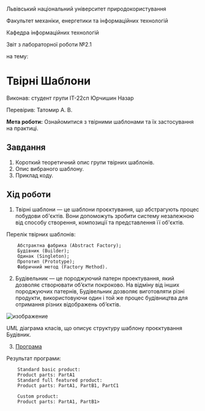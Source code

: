 Львівський національний університет природокористування

Факультет механіки, енергетики та інформаційних технологій

Кафедра інформаційних технологій

Звіт з лабораторної роботи №2.1

на тему: 
 # Твірні Шаблони


Виконав: студент групи ІТ-22сп Юрчишин Назар

Перевірив: Татомир А. В.

**Мета роботи:** 
Ознайомитися з твірними шаблонами та їх застосування на практиці.
 
 ## Завдання
1. Короткий теоретичний опис групи твірних шаблонів.
2. Опис вибраного шаблону.
3. Приклад коду.

 ## Хід роботи
1. Твірні  шаблони — це шаблони проєктування, що абстрагують процес побудови об'єктів. Вони допоможуть зробити систему незалежною від способу створення, композиції та представлення її об'єктів.
  
  Перелік твірних шаблонів:
  
        Абстрактна фабрика (Abstract Factory);
        Будівник (Builder);
        Одинак (Singleton);
        Прототип (Prototype);
        Фабричний метод (Factory Method).
2. Будівельник — це породжуючий патерн проектування, який дозволяє створювати об’єкти покроково.
На відміну від інших породжуючих патернів, Будівельник дозволяє виготовляти різні продукти, 
використовуючи один і той же процес будівництва для отримання різних відображень об’єктів.

![изображение](https://user-images.githubusercontent.com/101549330/190210864-5f6107f4-5a11-4930-b449-3bd543770611.png)

UML діаграма класів, що описує структуру шаблону проєктування Будівник.

3. [Програма](https://github.com/Yurchyshyn0/OOP_Yurchyshyn/blob/30edb9ce7204a2c4530133e25421f89fc383cf1d/mod2.py)

  Результат програми:
   
        Standard basic product: 
        Product parts: PartA1
        Standard full featured product: 
        Product parts: PartA1, PartB1, PartC1

        Custom product: 
        Product parts: PartA1, PartB1> 
